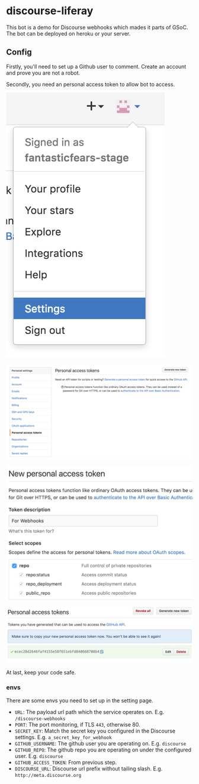 # discourse-liferay

This bot is a demo for Discourse webhooks which mades it parts of GSoC. The bot can be deployed on heroku or your server.

## Config

Firstly, you'll need to set up a Github user to comment. Create an account and prove you are not a robot.

Secondly, you need an personal access token to allow bot to access.

![User setting](/docs/user-setting.png)

![Personal access tokens](/docs/personal-access-tokens-index.png)

![New personal access token](/docs/new-personal-access-token.png)

![Copy personal access token](/docs/copy-personal-access-token.png)

At last, keep your code safe.

### envs

There are some envs you need to set up in the setting page.

- `URL`: The payload url path which the service operates on. E.g. `/discourse-webhooks`
- `PORT`: The port monitoring, if TLS `443`, otherwise 80.
- `SECRET_KEY`: Match the secret key you configured in the Discourse settings. E.g. `a_secret_key_for_webhook`
- `GITHUB_USERNAME`: The github user you are operating on. E.g. `discourse`
- `GITHUB_REPO`: The github repo you are operating on under the configured user. E.g. `discourse`
- `GITHUB_ACCESS_TOKEN`: From previous step.
- `DISCOURSE_URL`: Discourse url prefix without tailing slash. E.g. `http://meta.discourse.org`
